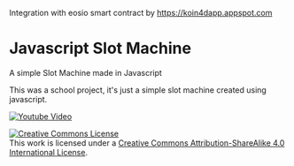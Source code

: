 Integration with eosio smart contract by https://koin4dapp.appspot.com

# Javascript Slot Machine
A simple Slot Machine made in Javascript

This was a school project, it's just a simple slot machine created using javascript.

[![Youtube Video](https://img.youtube.com/vi/2EnHWC_vtCs/0.jpg)](https://www.youtube.com/watch?v=2EnHWC_vtCs)

<a rel="license" href="http://creativecommons.org/licenses/by-sa/4.0/"><img alt="Creative Commons License" style="border-width:0" src="https://i.creativecommons.org/l/by-sa/4.0/88x31.png" /></a><br />This work is licensed under a <a rel="license" href="http://creativecommons.org/licenses/by-sa/4.0/">Creative Commons Attribution-ShareAlike 4.0 International License</a>.

